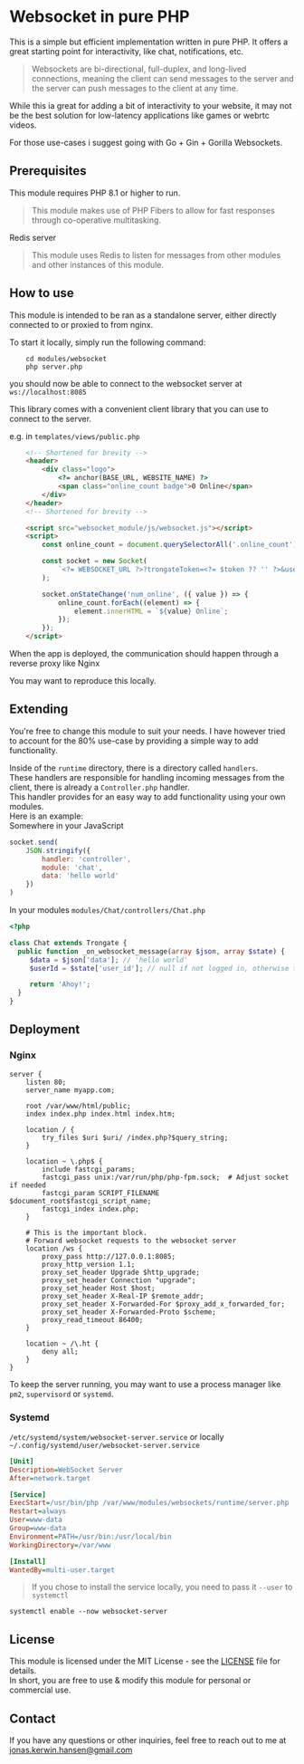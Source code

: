 # Websocket in pure PHP
This is a simple but efficient implementation written in pure PHP.
It offers a great starting point for interactivity, like chat, notifications, etc.
>Websockets are bi-directional, full-duplex, and long-lived connections,
>meaning the client can send messages to the server
>and the server can push messages to the client at any time.

While this ia great for adding a bit of interactivity to your website,
it may not be the best solution for low-latency applications like games or webrtc videos.

For those use-cases i suggest going with Go + Gin + Gorilla Websockets.

## Prerequisites
This module requires PHP 8.1 or higher to run.
> This module makes use of PHP Fibers
> to allow for fast responses through co-operative multitasking.

Redis server
> This module uses Redis to listen for messages from other modules
> and other instances of this module.

## How to use
This module is intended to be ran as a standalone server, 
either directly connected to or proxied to from nginx.

To start it locally, simply run the following command:
```shell
    cd modules/websocket
    php server.php
```

you should now be able to connect to the websocket server at `ws://localhost:8085`

This library comes with a convenient client library that you can use to connect to the server.

e.g. in `templates/views/public.php`
```html
    <!-- Shortened for brevity -->
    <header>
        <div class="logo">
            <?= anchor(BASE_URL, WEBSITE_NAME) ?>
            <span class="online_count badge">0 Online</span>
        </div>
    </header>
    <!-- Shortened for brevity -->

    <script src="websocket_module/js/websocket.js"></script>
    <script>
        const online_count = document.querySelectorAll('.online_count');

        const socket = new Socket(
            `<?= WEBSOCKET_URL ?>?trongateToken=<?= $token ?? '' ?>&user_id=<?= $user_id ?? null ?>`
        );

        socket.onStateChange('num_online', ({ value }) => {
            online_count.forEach((element) => {
                element.innerHTML = `${value} Online`;
            });
        });
    </script>
```
When the app is deployed, the communication should happen through a reverse proxy like Nginx

You may want to reproduce this locally.

## Extending
You're free to change this module to suit your needs.
I have however tried to account for the 80% use-case by providing a simple way to add functionality.

Inside of the `runtime` directory, there is a directory called `handlers`. <br>
These handlers are responsible for handling incoming messages from the client, there is already a `Controller.php` handler. <br>
This handler provides for an easy way to add functionality using your own modules. <br>
Here is an example: <br>
Somewhere in your JavaScript
```javascript
socket.send(
    JSON.stringify({ 
        handler: 'controller', 
        module: 'chat', 
        data: 'hello world'
    })
)
```
In your modules
`modules/Chat/controllers/Chat.php`
```php
<?php

class Chat extends Trongate {
  public function _on_websocket_message(array $json, array $state) {
     $data = $json['data']; // 'hello world'
     $userId = $state['user_id']; // null if not logged in, otherwise the user's id

     return 'Ahoy!';
  }
}
```

## Deployment

### Nginx
```nginx
server {
    listen 80;
    server_name myapp.com;

    root /var/www/html/public;
    index index.php index.html index.htm;

    location / {
        try_files $uri $uri/ /index.php?$query_string;
    }

    location ~ \.php$ {
        include fastcgi_params;
        fastcgi_pass unix:/var/run/php/php-fpm.sock;  # Adjust socket if needed
        fastcgi_param SCRIPT_FILENAME $document_root$fastcgi_script_name;
        fastcgi_index index.php;
    }

    # This is the important block.
    # Forward websocket requests to the websocket server
    location /ws {
        proxy_pass http://127.0.0.1:8085;
        proxy_http_version 1.1;
        proxy_set_header Upgrade $http_upgrade;
        proxy_set_header Connection "upgrade";
        proxy_set_header Host $host;
        proxy_set_header X-Real-IP $remote_addr;
        proxy_set_header X-Forwarded-For $proxy_add_x_forwarded_for;
        proxy_set_header X-Forwarded-Proto $scheme;
        proxy_read_timeout 86400;
    }

    location ~ /\.ht {
        deny all;
    }
}
```

To keep the server running, you may want to use a process manager like `pm2`, `supervisord` or `systemd`.
### Systemd
`/etc/systemd/system/websocket-server.service` 
or locally `~/.config/systemd/user/websocket-server.service`
```ini
[Unit]
Description=WebSocket Server
After=network.target

[Service]
ExecStart=/usr/bin/php /var/www/modules/websockets/runtime/server.php
Restart=always
User=www-data
Group=www-data
Environment=PATH=/usr/bin:/usr/local/bin
WorkingDirectory=/var/www

[Install]
WantedBy=multi-user.target
```
>If you chose to install the service locally, you need to pass it `--user` to `systemctl`
```shell
systemctl enable --now websocket-server
```

## License
This module is licensed under the MIT License - see the [LICENSE](LICENSE) file for details. <br>
In short, you are free to use & modify this module for personal or commercial use.

## Contact
If you have any questions or other inquiries, feel free to reach out to me at [jonas.kerwin.hansen@gmail.com](mailto:jonas.kerwin.hansen@gmail.com)